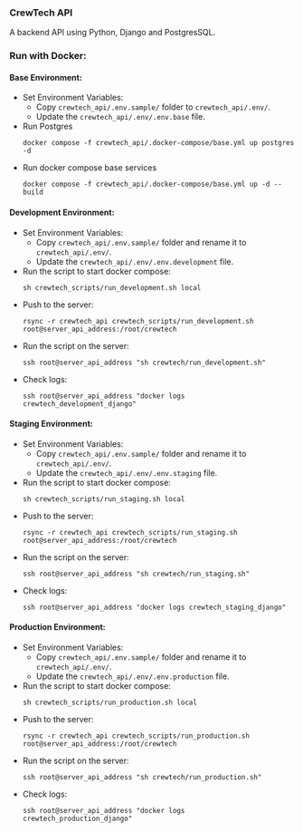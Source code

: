 ### CrewTech API
A backend API using Python, Django and PostgresSQL.

### Run with Docker:

#### Base Environment:
- Set Environment Variables:
  - Copy `crewtech_api/.env.sample/` folder to `crewtech_api/.env/`.
  - Update the `crewtech_api/.env/.env.base` file.
- Run Postgres
    ```shell
    docker compose -f crewtech_api/.docker-compose/base.yml up postgres -d 
    ```
- Run docker compose base services
    ```shell
    docker compose -f crewtech_api/.docker-compose/base.yml up -d --build
    ```

#### Development Environment:
- Set Environment Variables:
  - Copy `crewtech_api/.env.sample/` folder and rename it to `crewtech_api/.env/`.
  - Update the `crewtech_api/.env/.env.development` file.
- Run the script to start docker compose:
  ```shell
  sh crewtech_scripts/run_development.sh local
  ```
- Push to the server:
  ```shell
  rsync -r crewtech_api crewtech_scripts/run_development.sh root@server_api_address:/root/crewtech
  ```
- Run the script on the server:
  ```shell
  ssh root@server_api_address "sh crewtech/run_development.sh"
  ```
- Check logs:
  ```shell
  ssh root@server_api_address "docker logs crewtech_development_django"
  ```

#### Staging Environment:
- Set Environment Variables:
  - Copy `crewtech_api/.env.sample/` folder and rename it to `crewtech_api/.env/`.
  - Update the `crewtech_api/.env/.env.staging` file.
- Run the script to start docker compose:
  ```shell
  sh crewtech_scripts/run_staging.sh local
  ```
- Push to the server:
  ```shell
  rsync -r crewtech_api crewtech_scripts/run_staging.sh root@server_api_address:/root/crewtech
  ```
- Run the script on the server:
  ```shell
  ssh root@server_api_address "sh crewtech/run_staging.sh"
  ```
- Check logs:
  ```shell
  ssh root@server_api_address "docker logs crewtech_staging_django"
  ```

#### Production Environment:
- Set Environment Variables:
  - Copy `crewtech_api/.env.sample/` folder and rename it to `crewtech_api/.env/`.
  - Update the `crewtech_api/.env/.env.production` file.
- Run the script to start docker compose:
  ```shell
  sh crewtech_scripts/run_production.sh local
  ```
- Push to the server:
  ```shell
  rsync -r crewtech_api crewtech_scripts/run_production.sh root@server_api_address:/root/crewtech
  ```
- Run the script on the server:
  ```shell
  ssh root@server_api_address "sh crewtech/run_production.sh"
  ```
- Check logs:
  ```shell
  ssh root@server_api_address "docker logs crewtech_production_django"
  ```

